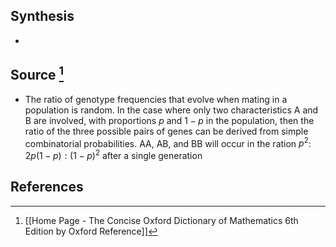 ## Synthesis
- 
## Source [^1]
- The ratio of genotype frequencies that evolve when mating in a population is random. In the case where only two characteristics A and B are involved, with proportions $p$ and $1-p$ in the population, then the ratio of the three possible pairs of genes can be derived from simple combinatorial probabilities. AA, AB, and BB will occur in the ration $p^2$: $2p(1-p): (1-p)^2$ after a single generation
## References

[^1]: [[Home Page - The Concise Oxford Dictionary of Mathematics 6th Edition by Oxford Reference]]